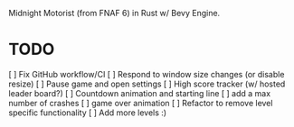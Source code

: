 Midnight Motorist (from FNAF 6) in Rust w/ Bevy Engine.

# TODO
 [ ] Fix GitHub workflow/CI
 [ ] Respond to window size changes (or disable resize)
 [ ] Pause game and open settings
 [ ] High score tracker (w/ hosted leader board?)
 [ ] Countdown animation and starting line
 [ ] add a max number of crashes 
 [ ] game over animation
 [ ] Refactor to remove level specific functionality
 [ ] Add more levels :)
